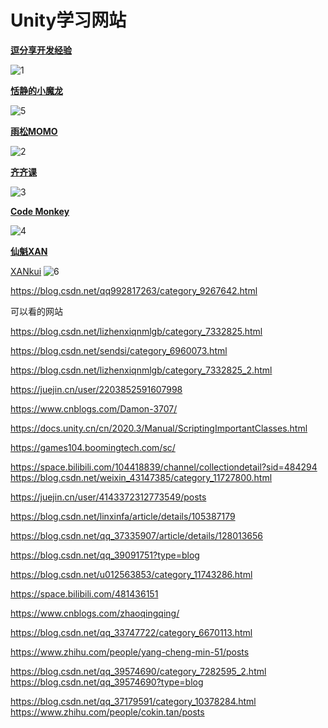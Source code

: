# Unity学习网站

**[逗分享开发经验](<http://jingyan.idoubi.net/>)**

![1](\Image/Unity学习网站/1.png)

**[恬静的小魔龙](<https://itmonon.blog.csdn.net/?type=blog>)**

![5](\Image/Unity学习网站/5.png)

**[雨松MOMO](<https://www.xuanyusong.com/>)**

![2](\Image/Unity学习网站/2.png)

**[齐齐课](<https://www.qiqiker.com/>)**

![3](\Image/Unity学习网站/3.png)

**[Code Monkey](<https://www.youtube.com/@CodeMonkeyUnity>)**

![4](\Image/Unity学习网站/4.png)

**[仙魁XAN](<https://blog.csdn.net/u014361280?type=blog>)**

[XANkui](<https://github.com/XANkui>)
![6](\Image/Unity学习网站/6.png)


https://blog.csdn.net/qq992817263/category_9267642.html

可以看的网站

https://blog.csdn.net/lizhenxiqnmlgb/category_7332825.html

https://blog.csdn.net/sendsi/category_6960073.html

https://blog.csdn.net/lizhenxiqnmlgb/category_7332825_2.html

https://juejin.cn/user/2203852591607998

https://www.cnblogs.com/Damon-3707/

https://docs.unity.cn/cn/2020.3/Manual/ScriptingImportantClasses.html

https://games104.boomingtech.com/sc/


https://space.bilibili.com/104418839/channel/collectiondetail?sid=484294
https://blog.csdn.net/weixin_43147385/category_11727800.html

https://juejin.cn/user/4143372312773549/posts

https://blog.csdn.net/linxinfa/article/details/105387179

https://blog.csdn.net/qq_37335907/article/details/128013656

https://blog.csdn.net/qq_39091751?type=blog

<https://blog.csdn.net/u012563853/category_11743286.html>

<https://space.bilibili.com/481436151>

<https://www.cnblogs.com/zhaoqingqing/>

<https://blog.csdn.net/qq_33747722/category_6670113.html>


<https://www.zhihu.com/people/yang-cheng-min-51/posts>

<https://blog.csdn.net/qq_39574690/category_7282595_2.html>
<https://blog.csdn.net/qq_39574690?type=blog>

<https://blog.csdn.net/qq_37179591/category_10378284.html>
https://www.zhihu.com/people/cokin.tan/posts